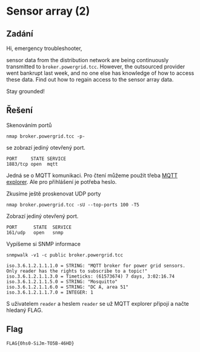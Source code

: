 # Sensor array (2)

## Zadání

Hi, emergency troubleshooter,

sensor data from the distribution network are being continuously transmitted to `broker.powergrid.tcc`. However, the outsourced provider went bankrupt last week, and no one else has knowledge of how to access these data. Find out how to regain access to the sensor array data.

Stay grounded!

## Řešení

Skenováním portů

`nmap broker.powergrid.tcc -p-`

se zobrazí jediný otevřený port.

```text
PORT     STATE SERVICE
1883/tcp open  mqtt
```

Jedná se o MQTT komunikaci. Pro čtení můžeme použít třeba [MQTT explorer](https://mqtt-explorer.com). Ale pro přihlášení je potřeba heslo.

Zkusíme ještě proskenovat UDP porty

`nmap broker.powergrid.tcc -sU --top-ports 100 -T5`

Zobrazí jediný otevřený port.

```text
PORT      STATE  SERVICE
161/udp   open   snmp
```

Vypíšeme si SNMP informace

`snmpwalk -v1 -c public broker.powergrid.tcc`

```text
iso.3.6.1.2.1.1.1.0 = STRING: "MQTT broker for power grid sensors. Only reader has the rights to subscribe to a topic!"
iso.3.6.1.2.1.1.3.0 = Timeticks: (61573674) 7 days, 3:02:16.74
iso.3.6.1.2.1.1.5.0 = STRING: "Mosquitto"
iso.3.6.1.2.1.1.6.0 = STRING: "DC A, area 51"
iso.3.6.1.2.1.1.7.0 = INTEGER: 1
```

S uživatelem `reader` a heslem `reader` se už MQTT explorer připojí a načte hledaný FLAG.

## Flag

`FLAG{0hs0-SiJm-TO5B-46HD}`
